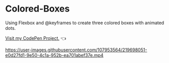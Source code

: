 # Colored-Boxes
Using Flexbox and @keyframes to create three colored boxes with animated dots. 

[Visit my CodePen Project.](https://codepen.io/virtualpuja/pen/JjvLGaB) :point_left:



https://user-images.githubusercontent.com/107953564/219698051-e0d27fd1-9e50-4c1a-952b-ea701abef37e.mp4

